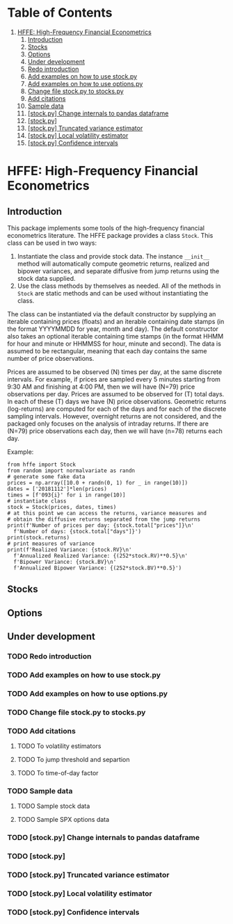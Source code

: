 # Table of Contents

1.  [HFFE: High-Frequency Financial Econometrics](#orgf11f455)
    1.  [Introduction](#org97eed1c)
    2.  [Stocks](#org33c56cd)
    3.  [Options](#orgf5f80a1)
    4.  [Under development](#orgcbddafb)
	1.  [Redo introduction](#org9c56278)
	2.  [Add examples on how to use stock.py](#org854d2d5)
	3.  [Add examples on how to use options.py](#org8640d8b)
	4.  [Change file stock.py to stocks.py](#org5f4afbb)
	5.  [Add citations](#orge52187d)
	6.  [Sample data](#org17953b9)
	7.  [[stock.py] Change internals to pandas dataframe](#org3773095)
	8.  [[stock.py]](#orgf3f595f)
	9.  [[stock.py] Truncated variance estimator](#org116e719)
	10. [[stock.py] Local volatility estimator](#org505785b)
	11. [[stock.py] Confidence intervals](#org7494949)


<a id="orgf11f455"></a>

# HFFE: High-Frequency Financial Econometrics


<a id="org97eed1c"></a>

## Introduction

This package implements some tools of the high-frequency financial econometrics literature.
The HFFE package provides a class `Stock`. This class can be used in two ways:

1.  Instantiate the class and provide stock data. The instance `__init__` method will automatically compute geometric returns, realized and bipower variances, and separate diffusive from jump returns using the stock data supplied.
2.  Use the class methods by themselves as needed. All of the methods in `Stock` are static methods and can be used without instantiating the class.

The class can be instantiated via the default constructor by supplying an iterable containing prices (floats) and an iterable containing date stamps (in the format YYYYMMDD for year, month and day). The default constructor also takes an optional iterable containing time stamps (in the format HHMM for hour and minute or HHMMSS for hour, minute and second).
The data is assumed to be rectangular, meaning that each day contains the same number of price observations.

Prices are assumed to be observed \(N\) times per day, at the same discrete intervals. For example, if prices are sampled every 5 minutes starting from 9:30 AM and finishing at 4:00 PM, then we will have \(N=79\) price observations per day.
Prices are assumed to be observed for \(T\) total days. In each of these \(T\) days we have \(N\) price observations.
Geometric returns (log-returns) are computed for each of the days and for each of the discrete sampling intervals. However, <span class="underline">overnight returns are not considered, and the packaged only focuses on the analysis of intraday returns.</span>
If there are \(N=79\) price observations each day, then we will have \(n=78\) returns each day.

Example:

    from hffe import Stock
    from random import normalvariate as randn
    # generate some fake data
    prices = np.array([10.0 + randn(0, 1) for _ in range(10)])
    dates = ['20181112']*len(prices)
    times = [f'093{i}' for i in range(10)]
    # instantiate class
    stock = Stock(prices, dates, times)
    # at this point we can access the returns, variance measures and
    # obtain the diffusive returns separated from the jump returns
    print(f'Number of prices per day: {stock.total["prices"]}\n'
	  f'Number of days: {stock.total["days"]}')
    print(stock.returns)
    # print measures of variance
    print(f'Realized Variance: {stock.RV}\n'
	  f'Annualized Realized Variance: {(252*stock.RV)**0.5}\n'
	  f'Bipower Variance: {stock.BV}\n'
	  f'Annualized Bipower Variance: {(252*stock.BV)**0.5}')


<a id="org33c56cd"></a>

## Stocks


<a id="orgf5f80a1"></a>

## Options


<a id="orgcbddafb"></a>

## Under development


<a id="org9c56278"></a>

### TODO Redo introduction


<a id="org854d2d5"></a>

### TODO Add examples on how to use stock.py


<a id="org8640d8b"></a>

### TODO Add examples on how to use options.py


<a id="org5f4afbb"></a>

### TODO Change file stock.py to stocks.py


<a id="orge52187d"></a>

### TODO Add citations

1.  TODO To volatility estimators

2.  TODO To jump threshold and separtion

3.  TODO To time-of-day factor


<a id="org17953b9"></a>

### TODO Sample data

1.  TODO Sample stock data

2.  TODO Sample SPX options data


<a id="org3773095"></a>

### TODO [stock.py] Change internals to pandas dataframe


<a id="orgf3f595f"></a>

### TODO [stock.py]


<a id="org116e719"></a>

### TODO [stock.py] Truncated variance estimator


<a id="org505785b"></a>

### TODO [stock.py] Local volatility estimator


<a id="org7494949"></a>

### TODO [stock.py] Confidence intervals
